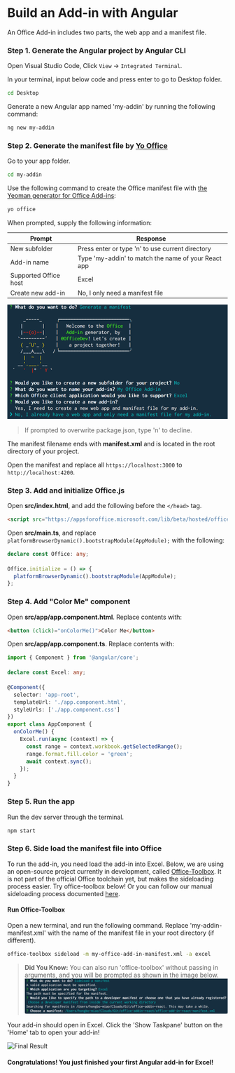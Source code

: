 # Build an Add-in with Angular

An Office Add-in includes two parts, the web app and a manifest file.

### Step 1. Generate the Angular project by **Angular CLI**

Open Visual Studio Code, Click `View` -> `Integrated Terminal`.

In your terminal, input below code and press enter to go to Desktop folder.

```bash
cd Desktop
```

Generate a new Angular app named 'my-addin' by running the following command:

```bash
ng new my-addin
```

### Step 2. Generate the manifest file by **[Yo Office](https://github.com/OfficeDev/generator-office)**

Go to your app folder.

```bash
cd my-addin
```

Use the following command to create the Office manifest file with [the Yeoman generator for Office Add-ins](https://github.com/OfficeDev/generator-office):

```bash
yo office
```

When prompted, supply the following information:

|Prompt|Response|
|---|---|
|New subfolder|Press enter or type 'n' to use current directory|
|Add-in name|Type 'my-addin' to match the name of your React app|
|Supported Office host|Excel|
|Create new add-in|No, I only need a manifest file|

![Generate](./img/office-toolbox-generate.png)

> If prompted to overwrite package.json, type 'n' to decline.

The manifest filename ends with **manifest.xml** and is located in the root directory of your project.

Open the manifest and replace all `https://localhost:3000` to `http://localhost:4200`.

### Step 3. Add and initialize Office.js

Open **src/index.html**, and add the following before the `</head>` tag.

```html
<script src="https://appsforoffice.microsoft.com/lib/beta/hosted/office.debug.js"></script>
```


Open **src/main.ts**, and replace `platformBrowserDynamic().bootstrapModule(AppModule);` with the following:

```typescript
declare const Office: any;

Office.initialize = () => {
  platformBrowserDynamic().bootstrapModule(AppModule);
};
```

### Step 4. Add "Color Me" component

Open **src/app/app.component.html**. Replace contents with:

```html
<button (click)="onColorMe()">Color Me</button>
```

Open **src/app/app.component.ts**. Replace contents with:

```typescript
import { Component } from '@angular/core';

declare const Excel: any;

@Component({
  selector: 'app-root',
  templateUrl: './app.component.html',
  styleUrls: ['./app.component.css']
})
export class AppComponent {
  onColorMe() {
    Excel.run(async (context) => {
      const range = context.workbook.getSelectedRange();
      range.format.fill.color = 'green';
      await context.sync();
    });
  }
}
```

### Step 5. Run the app

Run the dev server through the terminal.

```bash
npm start
```

### Step 6. Side load the manifest file into Office

To run the add-in, you need load the add-in into Excel. Below, we are using an open-source project currently in development, called [Office-Toolbox](https://github.com/OfficeDev/office-toolbox). It is not part of the official Office toolchain yet, but makes the sideloading process easier. Try office-toolbox below! Or you can follow our manual sideloading process documented [here](https://dev.office.com/docs/add-ins/testing/create-a-network-shared-folder-catalog-for-task-pane-and-content-add-ins).

#### Run Office-Toolbox

Open a new terminal, and run the following command. Replace 'my-addin-manifest.xml' with the name of the manifest file in your root directory (if different).

```bash
office-toolbox sideload -m my-office-add-in-manifest.xml -a excel
```
> **Did You Know:** You can also run 'office-toolbox' without passing in arguments, and you will be prompted as shown in the image below.
![Sideload](./img/office-toolbox-sideload.png)

Your add-in should open in Excel. Click the 'Show Taskpane' button on the 'Home' tab to open your add-in!

![Final Result]()

#### Congratulations! You just finished your first Angular add-in for Excel! 

